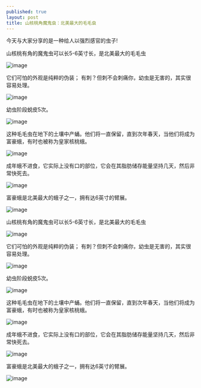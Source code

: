 ```yaml
---
published: true
layout: post
title: 山核桃角魔鬼虫：北美最大的毛毛虫
---
```


今天与大家分享的是一种给人以强烈感官的虫子!

 山核桃有角的魔鬼虫可以长5-6英寸长，是北美最大的毛毛虫 

![image](http://file.kanxinqi.com/image/2015/0831/1441003776.jpg)

 它们可怕的外观是纯粹的伪装； 有刺？但刺不会刺痛你，幼虫是无害的，其实很容易处理。 

![image](http://file.kanxinqi.com/image/2015/0831/1441003777.jpg)

 幼虫阶段蜕皮5次。 

![image](http://file.kanxinqi.com/image/2015/0831/1441003778.jpg)

 这种毛毛虫在地下的土壤中产蛹。他们将一直保留，直到次年春天，当他们将成为富豪蛾，有时也被称为皇家核桃蛾。 

![image](http://file.kanxinqi.com/image/2015/0831/1441003779.jpg)

 成年蛾不进食，它实际上没有口的部位，它会在其脂肪储存能量坚持几天，然后非常快死去。 

![image](http://file.kanxinqi.com/image/2015/0831/1441003780.jpg)

 富豪蛾是北美最大的蛾子之一，拥有达6英寸的臂展。 

![image](http://file.kanxinqi.com/image/2015/0831/1441003781.jpg)

 山核桃有角的魔鬼虫可以长5-6英寸长，是北美最大的毛毛虫 

![image](http://file.kanxinqi.com/image/2015/0831/1441003776.jpg)

 它们可怕的外观是纯粹的伪装； 有刺？但刺不会刺痛你，幼虫是无害的，其实很容易处理。 

![image](http://file.kanxinqi.com/image/2015/0831/1441003777.jpg)

 幼虫阶段蜕皮5次。 

![image](http://file.kanxinqi.com/image/2015/0831/1441003778.jpg)

 这种毛毛虫在地下的土壤中产蛹。他们将一直保留，直到次年春天，当他们将成为富豪蛾，有时也被称为皇家核桃蛾。 

![image](http://file.kanxinqi.com/image/2015/0831/1441003779.jpg)

 成年蛾不进食，它实际上没有口的部位，它会在其脂肪储存能量坚持几天，然后非常快死去。 

![image](http://file.kanxinqi.com/image/2015/0831/1441003780.jpg)

 富豪蛾是北美最大的蛾子之一，拥有达6英寸的臂展。 

![image](http://file.kanxinqi.com/image/2015/0831/1441003781.jpg)
